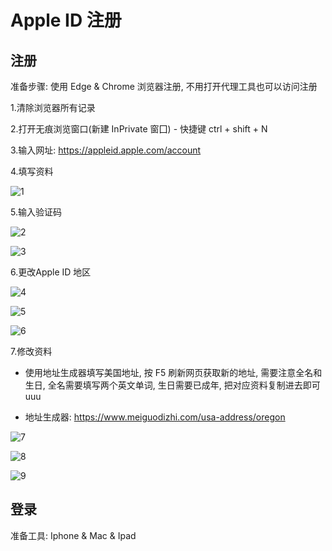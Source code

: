 # Apple ID 注册

## 注册

准备步骤: 使用 Edge & Chrome 浏览器注册, 不用打开代理工具也可以访问注册

1.清除浏览器所有记录

2.打开无痕浏览窗口(新建 InPrivate 窗囗) - 快捷键 ctrl + shift + N

3.输入网址: https://appleid.apple.com/account

4.填写资料

![1](https://github.com/Kim-Jisoooo/iOS_Configuration_Files/raw/main/ImageCitation/1.jpeg)

5.输入验证码

![2](https://github.com/Kim-Jisoooo/iOS_Configuration_Files/raw/main/ImageCitation/2.png)

![3](https://github.com/Kim-Jisoooo/iOS_Configuration_Files/raw/main/ImageCitation/3.png)

6.更改Apple ID 地区

![4](https://github.com/Kim-Jisoooo/iOS_Configuration_Files/raw/main/ImageCitation/4.jpeg)

![5](https://github.com/Kim-Jisoooo/iOS_Configuration_Files/raw/main/ImageCitation/5.jpeg)

![6](https://github.com/Kim-Jisoooo/iOS_Configuration_Files/raw/main/ImageCitation/6.jpeg)

7.修改资料

- 使用地址生成器填写美国地址, 按 F5 刷新网页获取新的地址, 需要注意全名和生日, 全名需要填写两个英文单词, 生日需要已成年, 把对应资料复制进去即可uuu

- 地址生成器: https://www.meiguodizhi.com/usa-address/oregon

![7](https://github.com/Kim-Jisoooo/iOS_Configuration_Files/raw/main/ImageCitation/7.png)

![8](https://github.com/Kim-Jisoooo/iOS_Configuration_Files/raw/main/ImageCitation/8.png)

![9](https://github.com/Kim-Jisoooo/iOS_Configuration_Files/raw/main/ImageCitation/9.jpeg)

## 登录

准备工具: Iphone & Mac & Ipad
